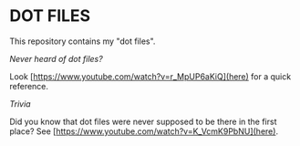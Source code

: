 DOT FILES
==

This repository contains my "dot files".

*_Never heard of dot files?_* 

Look [https://www.youtube.com/watch?v=r_MpUP6aKiQ](here) for a quick reference.


_Trivia_

Did you know that dot files were never supposed to be there in the first place?
See [https://www.youtube.com/watch?v=K_VcmK9PbNU](here).
